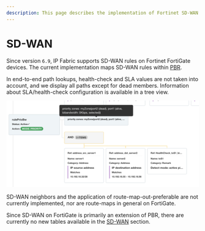 ```yaml
---
description: This page describes the implementation of Fortinet SD-WAN and known issues with it.
---
```


# SD-WAN

Since version `6.9`, IP Fabric supports SD-WAN rules on Fortinet FortiGate
devices. The current implementation maps SD-WAN rules within
[PBR](../../../../IP_Fabric_GUI/technology_tables/routing.md#policy-based-routing).

In end-to-end path lookups, health-check and SLA values are not taken into
account, and we display all paths except for dead members. Information about
SLA/health-check configuration is available in a tree view.

 ![Tree view SD-WAN rule](fg_sdwan_treeview.png)

SD-WAN neighbors and the application of route-map-out-preferable are not
currently implemented, nor are route-maps in general on FortiGate.

Since SD-WAN on FortiGate is primarily an extension of PBR, there are currently
no new tables available in the
[SD-WAN](../../../../IP_Fabric_GUI/technology_tables/SDWAN.md) section.
